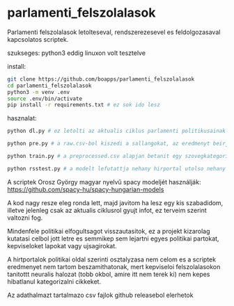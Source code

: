 # parlamenti_felszolalasok

Parlamenti felszolalasok letolteseval, rendszerezesevel es feldolgozasaval kapcsolatos scriptek.

szukseges: python3
eddig linuxon volt tesztelve

install:

```bash
git clone https://github.com/boapps/parlamenti_felszolalasok
cd parlamenti_felszolalasok
python3 -m venv .env
source .env/bin/activate
pip install -r requirements.txt # ez sok ido lesz
```

hasznalat:

```bash
python dl.py # ez letolti az aktualis ciklus parlamenti politikusainak aktualis ciklusban tett felszolalasait a raw.csv-be

python pre.py # a raw.csv-bol kiszedi a sallangokat, az eredmenyt beirja a preprocessed.csv-be

python train.py # a preprocessed.csv alapjan betanit egy szovegkategorizalo neuralis halot, a model mappaba menti az eredmenyt

python rsstest.py # a modelt lefutattja nehany hirportal utolso nehany belpolitikaval kapcsolatos cikken
```

A scriptek Orosz György magyar nyelvű spacy modeljét használják:
https://github.com/spacy-hu/spacy-hungarian-models

A kod nagy resze eleg ronda lett, majd javitom ha lesz egy kis szabadidom, illetve jelenleg csak az aktualis ciklusrol gyujt infot, ez terveim szerint valtozni fog.

Mindenfele politikai elfogultsagot visszautasitok, ez a projekt kizarolag kutatasi celbol jott letre es semmikep sem lejartni egyes politikai partokat, kepviseloket lapokat vagy ujsagirokat.

A hirtportalok politikai oldal szerinti osztalyzasa nem celom es a scriptek eredmenyet nem tartom beszamithatonak, mert kepviseloi felszolalasokon tanitottt neuralis halozat (tobb okbol, amire itt nem terek ki) nem kepes hibatlanul kategorizalni cikkeket.

Az adathalmazt tartalmazo csv fajlok github releasebol elerhetok
